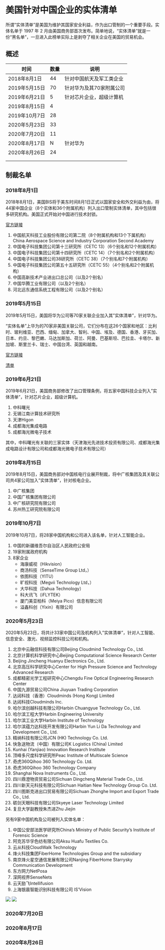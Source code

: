 # 美国针对中国企业的实体清单

所谓“实体清单”是美国为维护其国家安全利益，作为出口管制的一个重要手段。实体名单于 1997 年 2 月由美国商务部首次发布。简单地说，“实体清单”就是一份“黑名单”，一旦进入此榜单实际上是剥夺了相关企业在美国的贸易机会。

## 概述

| 时间  | 数量  | 说明  | 
| ------------ | ------------ | ------------ |
| 2018年8月1日  | 44  | 针对中国航天及军工类企业   |
| 2019年5月15日  | 70  | 针对华为及其70家附属公司  |
| 2019年6月21日  | 5  | 针对芯片企业，超级计算机  |
| 2019年8月15日  | 4  |   |
| 2019年10月7日  | 28  |   |
| 2020年5月23日  | 33  |   |
| 2020年7月20日  | 11  |   |
| 2020年8月17日  | N  | 针对华为  |
| 2020年8月26日  | 24  |   |
|   |   |   |
|   |   |   |

## 制裁名单

### 2018年8月1日
2018年8月1日，美国BIS将于美东时间8月1日正式以国家安全和外交利益为由，将44家中国企业（8个实体和36个附属机构）列入出口管制实体清单，其中包括很多研究机构。美国正式开始对中国进行技术封锁。

[官方链接](https://www.federalregister.gov/documents/2018/08/01/2018-16474/addition-of-certain-entities-and-modification-of-entry-on-the-entity-list)

1. 中国航天科技工业股份有限公司第二院（8个附属机构和13个下属机构）  China Aerospace Science and Industry Corporation Second Academy
2. 中国电子科技集团公司第十三研究所（CETC 13）（6个别名和12个附属机构）
3. 中国电子科技集团公司第十四研究所（CETC 14）（7个别名和2个附属机构）
4. 中国电子科技集团公司38研究所（CETC 38）（7个别名和7个附属机构）
5. 中国电子科技集团公司第五十五研究所（CETC 55）（4个别名和2个附属机构）
6. 中国高新技术产业进出口总公司（以及2个别名）
7. 中国华腾工业有限公司（以及2个别名）
8. 河北远东通信系统工程有限公司（以及2个别名）

### 2019年5月15日

2019年5月15日，美国将华为公司等70家关联企业加入其”实体清单”，针对华为。

“实体名单”上华为的70家非美国关联公司，它们分布在这26个国家和地区：比利时、玻利维亚、巴西、缅甸、加拿大、智利、中国、埃及、德国、香港、牙买加、日本、约旦、黎巴嫩、马达加斯加、荷兰、阿曼、巴基斯坦、巴拉圭、卡塔尔、新加坡、斯里兰卡、瑞士、中国台湾、英国和越南。

[官方链接](https://www.commerce.gov/news/press-releases/2019/05/department-commerce-announces-addition-huawei-technologies-co-ltd)

[清单](https://www.ecfr.gov/cgi-bin/retrieveECFR?gp=1&SID=9ae4a21068f2bd41d4a5aee843b63ef1&ty=HTML&h=L&n=15y2.1.3.4.28&r=PART#ap15.2.744_122.4)

### 2019年6月21日
2019年6月21日，美国商务部修改了出口管理条例，将五家中国科技企业列入”实体清单”，针对芯片企业，超级计算机。

1. 中科曙光
2. 无锡江南计算技术研究所
3. 天津Higon
4. 成都海光集成电路
5. 成都海光微电子技术

其中，中科曙光有关联的三家实体（天津海光先进技术投资有限公司、成都海光集成电路设计有限公司和成都海光微电子技术有限公司）

### 2019年8月15日
2019年8月15日，美国商务部对中国核电行业展开制裁，将中广核集团及其关联公司共4家公司加入”实体清单”，针对核电企业。

1. 中广核集团
2. 中国广核集团有限公司
3. 中广核研究院有限公司
4. 苏州热工研究院有限公司

### 2019年10月7日
2019年10月7日，将28家中国机构和公司进入该名单，针对人工智能企业。
1. 中国的新疆维吾尔自治区人民政府公安局
2. 19家附属政府机构
3. 8家企业
   - 海康威视（Hikvision）
   - 商汤科技（SenseTime Group Ltd，）
   - 依图科技（YITU）
   - 旷视科技（Megvii Technology Ltd，）
   - 大华科技（Dahua Technology）
   - 科大讯飞（iFLYTEK）
   - 厦门美亚柏科（Meiya Pico）信息有限公司
   - 溢鑫科创（Yixin）有限公司

### 2020年5月23日
2020年5月23日，将共计33家中国公司及机构列入”实体清单”，针对人工智能、信息安全、激光、视频监控科技公司和机构。

1. 北京中云融信科技有限公司Beijing Cloudmind Technology Co., Ltd.
2. 北京计算机科学研究中心Beijing Computational Science Research Center
3. Beijing Jincheng Huanyu Electronics Co., Ltd.
4. 北京高压科学研究中心Center for High Pressure Science and Technology Advanced Research
5. 成都精密光学工程研究中心Chengdu Fine Optical Engineering Research Center
6. 中国九源贸易公司China Jiuyuan Trading Corporation
7. 达闼科技（香港）Cloudminds (Hong Kong) Limited
8. 达闼科技Cloudminds Inc.
9. 哈尔滨创越科技有限公司Harbin Chuangyue Technology Co., Ltd.
10. 哈尔滨工程大学Harbin Engineering University
11. 哈尔滨工业大学Harbin Institute of Technology
12. 哈尔滨蕴力达科技开发有限公司Harbin Yun Li Da Technology and Development Co., Ltd.
13. 精纳科技有限公司JCN (HK) Technology Co. Ltd.
14. 快急送物流（中国）有限公司K Logistics (China) Limited
15. Kunhai (Yanjiao) Innovation Research Institute
16. 顶峰多尺度科学研究所Peac Institute of Multiscale Science
17. 奇虎360Qihoo 360 Technology Co. Ltd.
18. 奇虎360Qihoo 360 Technology Company
19. Shanghai Nova Instruments Co., Ltd.
20. 四川鼎澄物资贸易公司Sichuan Dingcheng Material Trade Co., Ltd.
21. 四川新天元科技有限公司Sichuan Haitian New Technology Group Co. Ltd.
22. 四川图斯克进出口贸易有限公司Sichuan Zhonghe Import and Export Trade Co., Ltd.
23. 砺剑天眼科技有限公司Skyeye Laser Technology Limited
24. 复旦大学副教授朱杰进Zhu Jiejin

另有9家中国机构及公司被列入实体名单：
1. 中国公安部法医学研究所China’s Ministry of Public Security’s Institute of Forensic Science
2. 阿克苏华孚色纺有限公司Aksu Huafu Textiles Co.
3. 云从科技CloudWalk Technology
4. 烽火科技集团FiberHome Technologies Group and the subsidiary
5. 南京烽火星空通信发展有限公司Nanjing FiberHome Starrysky Communication Development
6. 东方网力NetPosa
7. 深网视界SenseNets
8. 云天励飞Intellifusion
9. 上海银晨智能识别科技有限公司 IS’Vision

![](/asset/1.jpg)
![](/asset/2.jpg)

### 2020年7月20日

### 2020年8月17日

### 2020年8月26日



